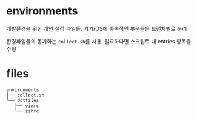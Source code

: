 # environments
개발환경을 위한 개인 설정 파일들. 기기/OS에 종속적인 부분들은 브랜치별로 분리

환경파일들의 동기화는 `collect.sh`를 사용. 필요하다면 스크립트 내 entries 항목을 수정

# files
```shell
environments
├── collect.sh
└── dotfiles
   ├── vimrc
   └── zshrc
```
